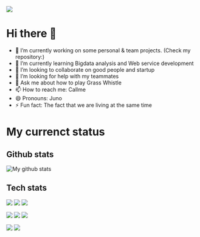 ![](https://velog.velcdn.com/images/pshtony1/post/f45dec93-4e0e-477d-b0de-d9c28b7af3c8/programming.gif)
  
    
# Hi there 👋
- 🔭 I’m currently working on some personal & team projects. (Check my repository:)
- 🌱 I’m currently learning Bigdata analysis and Web service development
- 👯 I’m looking to collaborate on good people and startup
- 🤔 I’m looking for help with my teammates
- 💬 Ask me about how to play Grass Whistle
- 📫 How to reach me: Callme
- 😄 Pronouns: Juno
- ⚡ Fun fact: The fact that we are living at the same time
  
    
# My currenct status
## Github stats
![My github stats](https://github-readme-stats.vercel.app/api?username=callmejuno&theme=dark&show_icons=true)

## Tech stats
<img src="https://img.shields.io/badge/javascript-F7DF1E?style=for-the-badge&logo=javascript&logoColor=black"> <img src="https://img.shields.io/badge/html-E34F26?style=for-the-badge&logo=html5&logoColor=white"> <img src="https://img.shields.io/badge/css-1572B6?style=for-the-badge&logo=css3&logoColor=white">

<img src="https://img.shields.io/badge/c++-%2300599C.svg?style=for-the-badge&logo=c%2B%2B&logoColor=white"> <img src="https://img.shields.io/badge/r-%23276DC3.svg?style=for-the-badge&logo=r&logoColor=white"> <img src="https://img.shields.io/badge/python-3670A0?style=for-the-badge&logo=python&logoColor=ffdd54">

<img src="https://img.shields.io/badge/node.js-6DA55F?style=for-the-badge&logo=node.js&logoColor=white"> <img src="https://img.shields.io/badge/django-%23092E20.svg?style=for-the-badge&logo=django&logoColor=white">
